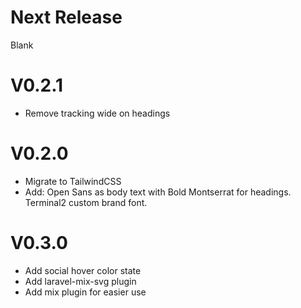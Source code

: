 # Next Release

 Blank

# V0.2.1

 * Remove tracking wide on headings

# V0.2.0

 * Migrate to TailwindCSS
 * Add: Open Sans as body text with Bold Montserrat for headings. Terminal2 custom brand font.

# V0.3.0
 * Add social hover color state
 * Add laravel-mix-svg plugin
 * Add mix plugin for easier use
